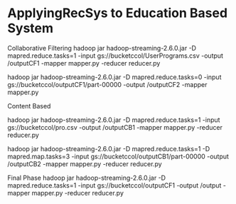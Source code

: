 # ApplyingRecSys to Education Based System

Collaborative Filtering
hadoop jar hadoop-streaming-2.6.0.jar  -D mapred.reduce.tasks=1 -input gs://bucketccol/UserPrograms.csv -output /outputCF1 -mapper mapper.py -reducer reducer.py


hadoop jar hadoop-streaming-2.6.0.jar  -D mapred.reduce.tasks=0 -input gs://bucketccol/outputCF1/part-00000 -output /outputCF2 -mapper mapper.py  


Content Based

hadoop jar hadoop-streaming-2.6.0.jar  -D mapred.reduce.tasks=1 -input gs://bucketccol/pro.csv -output /outputCB1 -mapper mapper.py -reducer reducer.py

hadoop jar hadoop-streaming-2.6.0.jar  -D mapred.reduce.tasks=1 -D mapred.map.tasks=3 -input gs://bucketccol/outputCB1/part-00000 -output /outputCB2 -mapper mapper.py -reducer reducer.py 


Final Phase
hadoop jar hadoop-streaming-2.6.0.jar  -D mapred.reduce.tasks=1 -input gs://bucketccol/outputCF1 -output /output -mapper mapper.py -reducer reducer.py

